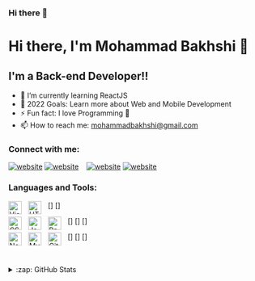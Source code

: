 ### Hi there 👋

<!--
**mohammad-bakhshi/mohammad-bakhshi** is a ✨ _special_ ✨ repository because its `README.md` (this file) appears on your GitHub profile.
-->
# Hi there, I'm Mohammad Bakhshi 👋

## I'm a Back-end Developer!!

- 🌱 I’m currently learning ReactJS 
- 🥅 2022 Goals: Learn more about Web and Mobile Development
- ⚡ Fun fact: I love Programming 🤣
- 📫 How to reach me: mohammadbakhshi@gmail.com


### Connect with me:

[![website](./img/globe-light.svg)](https://mohammadbakhshi.iran.liara.run#gh-light-mode-only)
[![website](./img/globe-dark.svg)](https://mohammadbakhshi.iran.liara.run#gh-dark-mode-only)
&nbsp;&nbsp;
[![website](./img/linkedin-light.svg)](https://www.linkedin.com/in/mohammadbakhshi#gh-light-mode-only)
[![website](./img/linkedin-dark.svg)](https://www.linkedin.com/in/mohammadbakhshi#gh-dark-mode-only)

### Languages and Tools:

[<img align="left" alt="Visual Studio Code" width="26px" src="https://cdn.jsdelivr.net/gh/devicons/devicon/icons/vscode/vscode-original.svg" style="padding-right:10px;" />]
[<img align="left" alt="HTML5" width="26px" src="https://cdn.jsdelivr.net/gh/devicons/devicon/icons/html5/html5-original.svg" style="padding-right:10px;" />]

[<img align="left" alt="CSS3" width="26px" src="https://cdn.jsdelivr.net/gh/devicons/devicon/icons/css3/css3-original.svg" style="padding-right:10px;" />]
[<img align="left" alt="JavaScript" width="26px" src="https://cdn.jsdelivr.net/gh/devicons/devicon/icons/javascript/javascript-original.svg" style="padding-right:10px;" />]
[<img align="left" alt="React" width="26px" src="https://cdn.jsdelivr.net/gh/devicons/devicon/icons/react/react-original.svg" style="padding-right:10px;" />]

[<img align="left" alt="Node.js" width="26px" src="https://cdn.jsdelivr.net/gh/devicons/devicon/icons/nodejs/nodejs-original.svg" style="padding-right:10px;" />]
[<img align="left" alt="MySQL" width="26px" src="https://cdn.jsdelivr.net/gh/devicons/devicon/icons/mysql/mysql-original.svg" style="padding-right:10px;" />]
[<img align="left" alt="Git" width="26px" src="https://cdn.jsdelivr.net/gh/devicons/devicon/icons/git/git-original.svg" style="padding-right:10px;" />]



<br />
<br />

<details>
  <summary>:zap: GitHub Stats</summary>

  <img align="left" alt="codeSTACKr's GitHub Stats" src="https://github-readme-stats.vercel.app/api?username=mohammad-bakhshi&show_icons=true&hide_border=false&title_color=ff652f&icon_color=FFE400&bg_color=09131B&text_color=ffffff&border_color=0c1a25" />

</details>

[website]: https://mohammadbakhshi.iran.liara.run

